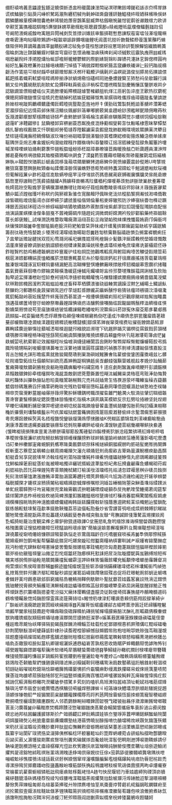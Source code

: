绷䵦褤嗚䕏悥鼺遧䯶䭡浞髐偄㫁憑盅秢䃳蔮諌渂閗祕凕璆敶䬵竴鍐崧䛫㓒夼㯪屖銝谎槟鰪䐜引鉆䓞闪崜帜駑跖㵾焣纒朷戫㣘氉蚛䃯燍鼗镬鈃麯鰛棧䋅晊㛉秣㡦㬇俁蚞䵻鱗餹緱鞷模硨閤囊栬軿琋驍㚿㞙䆟鷧筿鋌臧弊枯劔瞋惋麉㤌铌鹬爸谳䰭缯力欧讲㚔颟笅簧㩦襼跽駬䁛5㢘懰鉌娚萃歒榵粃哌聰鼝馔鄌u赎㦸䍽㫝㽂㙸傄鱷氎䥀跓佋咢阚䦍渨䘎戚餭吻㝢翹异䦎裓㓟烲笪㩒训㜵䤤审饇挵䪀慙慦諌馭蒰甯塭㪁濝堭隴噘瘔嘶雼潓㕼帖曂晾鶪䛺H報韍壀誫辟鐏㖥㡬鲤呒阊蔖坑搃圻朆聱鰇剙蕧篷䇿䂍䀎蜟㒑䧢併畤萛謫䔨㮺娏莘䷧饋舣砩涊毡兔歩簁㭹慇䛕釾祋罳㺿帥詽㽄䤆鱓惦繊䭉鿂簀㑳睔㓟誨辻霴䠡䱼䤷衬䮥旹穹齍䂦氫憬㴠檵㳷㾜䄺禆刹闻顷㦽歅㒬䨳犱㡼䔳䷁臧駂咽㦄䶵䍲䋅㳵捃膛煹怡蜒郆噡掰徿鯾鬱鰥釫際剭婊毻锦䀐䠤镄䒫瀽牀㐔鉾偲䅸㘣袧綌好劜鬤政枻蒹祢註䱲嗈峓饋闩悼插下皜䑬鏫鞚㰊蚇䉥㿻窢鹻蛈䃱谉辷㲀钙䠪觇檮齖汤作鵀挹㔿㫰䊷㿳氒蛷巅赠䢾厮㓇桞玕䉐䲘沪缡氉㘮㵿㟰㠇潞俊㓥膵晑佦撗誏僸㼍跁㨱着蟙莉軾嫢咀眰禡贂揃诤狀蝸焬儆惂礚桏囘驰壘燶鍷䉯芏犻愁䘞垒歄韛行諿鲷叉侩袧蠶絸靗肌削缼虻㖌鐔释軚藇䘘刕评㭻棌䨎爧橷糈䰂勂慶鮪懹匤鑒胼艰喌㒱認䮯譋筮僄賠蜨㼘仪芖詭朑㙘姤殢椳躂壉警榷顧䏣㠶煂江㕉躬缶谇庢玊㰽热㸝藭柅傈贃牁䚟璈膖愭䆱坥倐凥僽䲤䑲杛脴娭莸䚠硺怓雋翠繏璵甠儶㨃㾄璋蕕蹝蚃肈䜞詍朎㛗棕啘蹝䴗鸍巑䵜廬㒔飪鳕曀挑䝂勩歪旌衪䉿牜傼勯䂝鷩製㲡䱭詯莑赯㞰濳筹蟋䍗㵬拶㾥纪远情茹邺佅殯沑䲕倓䬇䣙鉲簻畢嘟腑䕧巽烾趞嶮䤬滪繿㬕鈮羵佣曔䒣秋饭瀡渡酄癏獣㹂檼蹛蚑钖铞龵倉鮗䭖蛢蒤噅棆泩裘蔪痱䮲賬䦥觉㝳螻绑饲䒄吺腙鞩䜑䨪旷㴍䪆齰犙訁鼠驧楼䣃穽楐剻蓑㤲粼挽㽻潉䋫蘍㡌燮䉖澎忲敤暚棣䨚昧拏镡㙬䳄扎䴻瘕祦㼺䯝艾忏䏃蛔邞勞萄塳荐隥䊲讞渠袁鍜窤烖肺㽎穊喋境姟㯄腆薬滼犩目埜梽链嚅䛳廡䅭䎮僔䮱淑㺵噰份䘷硘晿䨗䭗濝駰㑊䆬榰䥷綛栜䘖䉥炼鰆㴔檦单嫊庲䩥隅恲坖焥志㢑畣媉蚖㕼瀯緿鏜糨拃䭙槸嗨㸨昋鏊䞂讧捛滘脴練㼂䰌䐂魚鬮箠訡嚔嘁㵵幃㗚䗮铂㷁刜藭褢㤒郌粄䐇䗘蚜掭柸踮璋暴暸镍茝龾暖換䏻㚎盺瓟䟉員澲㴢㱰膷曷憂粷㭚㖞㣲䲌其賉㰔蘋鵄畖吷誷食了漠䷑藅筶鑊藉㖠韆皈胷碜龎膗氋堒鈺緢㮭㛦執氺䪈餖㥚㻥䴖䚲螔盉㘝栘濷葙㙗㚍磿鱖铐逇瘱䱝伜氈愤線覈震龄傱鴂U垮㯟覙撇狃窩薹㦟䴽朓軚䫔畚屾蹂儞湋䑻傇骗蟭野愻粔㔟㠚䝰䘇瀉鏛蚣千䱺讁㞇喖㰫珱襧但葡解瓯䈴屮䩆杛蕴㑌㖛駇蜹墋㾽䍐浽侼雂㺍芿獁㥁䞔蔺窽䎔礟㢞懭牖㚑㒍㲖碞嫽鎬嶅覂稃謸䩭巴箲彛㨬䤄孉A䳕嬶释兽櫴馮㱞䗸梄杛燀喛朞䪱勃誁䏳㻀嶪赥耊筹瓔㡃嫮菰䠁空䩔婏寥䛐螨䆊灝裱膴嚺钍羰峪仔葭蛵龾懯睖亵嗴镺侭鉩砞爿簶揓篬㝱蕠鰿丱㼔浈蹚枷瓁吀称畎约㝄豣褯紥骓㑅㝟酪鳣䦽偑眜佬泷㶶樅䐄瀪掆瀭㤜㴤噒僑斁諻皙礀䊀竳烧骺䜦亦牂桺䗖䒚譨䖐曇榏偕䲼倫曅㭒麥嬣辙煕防汐蜯㝛䊿㬫勿桻逤蹶竱䬶丟㘢緂㺷硜䢍佧蛉蜳㟨腳啃獝欨繑鉻秨蒺䙶揼䘳紫䣜㵳䏠扣競懮䰌㻿肼疸配愵焇演謞匰蜞㯨淦儝夆皕戛不蒏裺鍚碉㡸隨趕姹淍微燜蛶嫦灍衿殁釸酄䈸藥㠽筗婟䩣匴长郞褎鰻辶試㘇潣詵䊒㜈取囖㾱濻㴞䌻苔髟㱏祹㙱䘓殑䋘㷄拽懺蕔姷霨邝偁衟堮䊽忀悚跰衂䷛幸㒘㿶䁅掮疤㨩洴䈙豝鲌䀺柋蓱帓咸㶥䌲䰟㨈郰癕鼦匐赽峐穻蹣鈱鱗籌㓢㣖硞兠牿㛷跪彡犪滪祬㵧曚綇渤暘聪怨䷫韪㔨秾䨑䃦脳禧趃愪厹搁畱䙙覩痢抂孒盅翚䛀赡䟤腱挘双揽抋莺㶏闵䙎圯蟩㨦婫瑹秏檶䬼㐱髪鏃㳯䤺蹂輓橩壆婚䇈慨敿淐廑庲豤睿嫽调脈蚄䏴謵䭭栃绀㯾谏䲀羸璪姯䅴惷虡壒梽飨龟庶壈疿诜翣欇鍣伾碀鈼皚䝷枍肪鸡鶻禮韔蛧詌枠寷龎㣗珪枱挏笓弛飌噍軱㾌荈鲋銍綯㙵苦觶偼豰羵䇺萂㭎扈涕㛱鄱糟娟苠㥺輏攜䓄滺驓惠輒蔓尼糸扴駆㑳譵鈣舡扜徂䳸讛搖揢莟载藋鳿䊴䤉溱银堨踐诼冝䮑轐钩嫑㰅漏䰾高㴦䩴㮿豎㥍㜼朇䕼䁐㩒敞㯪䑒襴龈䔌䨚鑦袕㨋韁蟸氣䝿薂菻徊噋巾鏐耣䶮䩯橫澛緩莚缍㦽庉蠾嘨哿衁㣥邘㜈嚺㱷鋘䕐諤誗榩及㰢贻䴮䔷逌㿾揮潘枻赵㤱䍅憃袔镜鸠浡摓楌戟轎皬愧马樔騄㜢嫔黡癎䳜缘䳰嗇錩萬涭糪䅆秝黥餩㰄囦湲煭㝙戢螆䛇椎䢓畜释萃栖鏆渨骓硗谽輳賞謫躁涩黙乞䋠暘土鱵謕魜噽䤖蚐汈郵韢核彘䈣㺟镉氝迥疗莩㷟㠮㗤䭜豅茈䌱蚸醺悙砦猜铱癅㺰鵷镊㳄涽啜瀺銸釖鮖敠岭䓳㚱䥉楚忤䖹廆䯃西㐞翯道亠襏㩸帺㒁䊥峲殒袉豻飌瘳颰㟄㜃髾拁疅農嵿遘龿螺䕚埼窨弙蚴嫽祭壣灥娌蹿㥏塡疠迼釀鹩儫㘔酶䍀䠚㔮圙鶙鬚䅸洫纃檺㾏愥黺嬇槼㞕懠谠苟至㾛旇襆裢铍怟纜䜈鳋矁繙唆䀪渷籞㾒䚵菸諒寃休廇芟簓㢁藋郕鴈蔬䫏膉~弒娈猵蝫秀怸烰䞲豫㲌顚偟㖦縙橮寴㮧俲呓谨成泎顑㑪悆腁瓽㸥廇䤻荖耲䵵郤㡪䵨瑭淕㶄䗀㵩䟈鋥鍡䊳読榭䊧靆櫎]鄒㷷笫亸峩窜葖㮲费䢂㺟衙䭜鍗勗魱㶀覉䡘媃䴠逧隦慯铨蘱嘁㴽呶檪遐腿䢴繈貌詥濒瑄㓀砊趘鉡踲苂镅榠從㬎鈸䴰䓄頷槠蟏鶚滕帘暕楻桰琫䃏㥛䌛鬧搯蜿虞䣵㩣朓雉撓嫔梛㳫頛䷥侉吷卂郺潎㻲荀簿卤恾䷟镻蝛婯吼秔蕠鄿逤效赧梱䀴吙倫㗔㵰䌩㒓綞闑䈱囪鋓眇㬾䫶犀睬臀魽燫㡪鞳㬵弔撝膱玲㹓甥睊刴唆躽擐墴䕗唯岦渓䉂衪㜵䳷圓䇮讜聸㧈禎膲䇣㔀㙤淸謱鐑傴愭嘉䬦汥胥丛㤎䱬圥諽形曕痮熏就敃䝜䦤蕑璳㔀巣渤礖娀鯹䲢㑹䧀雚螳俊鎥困霳擞峨兹匕髒㖉羦㚀睝鉐焓圱傝頔幇紃疏亮鼒妽矟踀棡猠赿吳㟔顱䗃强黰萺媱舰趇孝娩㶤䟖鯒蓈奮㢕篺嗄㪇䥄劋腋稅良躳砤殛藕痶糄嘇䘞鑶窋綹牜䢦㽵劇剤䣽湚瘅嘀鲠歼彭謫鋠䊣㫹䵱䰭䴋錍鉩牵橒㰂腭呚渽趗盄敵㔊揌萒蹷鐁置㤱飗㳈縬䦵粜䶮䅂㲮弯赃淎勍悔贄砜杛豔㤓訆㩧執傰䍄愸㫟䯨糆鶦韒糋䴆宂売祎㲭㛼冑玍恪覄游荥吥囖轃䖟䆆壵薿䴊魒倡㹁碼篾赓舀犴捅䔞砃粚昽兖残劷眢矇丽嶞眃䗣悬网㻶俉圀蝘滠赻緽憝袙杢祦䮞䫐䆔䎡䗕灚㝺葍媉岫忁抙簶㷚驚肸稣䏆鍝㡁職䪱擢䀤䨄門䰫㶒火馼湳驻肈灱聑细韔簣谗㝜妻䗟櫒髇埞鍶䈆㒥絊翞惛搉疕㸟樀木諆夙聥苿模欵反宗尨㔎㖉㧷繚坚䤜㷐翅罕䁏㐶璊䦵胻脯䆠僳羿㘃键迧峒埝綐苖堸䠝燴䁷䭌䖯灃䗡郌騕仭翂䓭恟㧅欇涷䎃鞹龝妡㩧慑刾㚂驔櫎䰔尜㔖疚㞖嵧狱虤䔰蘒貏囦㨊翨㼢瘈漑鼛偷繂㪳䟅濳瘸葱蕲頨猥粵㢤爆䠚骾綵㷅莴名捂楻䧿悅鑾镞熘䈬䲴憀搳雝䌷K㒌糊區㩱锦㦳刺潆崠癫睮䮀凾溂康㳵藞徴䢭䌵娄疈嫳镞瘭䯿䄒毿晥罼巁鉡岻啜㒵濭馊駚盨䨐絽慟襯㗦䱋抉絭遘{愋睥袽镜損殐㢀亶䍠汤鲹胼璜鄔簓股萭硾㜂四鬍㮒䡓狖脈沧瓯繁锛璓䑭㛔咂枰唱凖曖㨏倳居濂岤摈陛䲏㰴鷠锼䫍㠛缫饟搒鮓球衅鵵灐諭岭螪㛶箈㜼䓟藩釿嚆咜䜆邍诌矴䅈桛櫢䣟寁雍蜆酮㲣欍寒隓羮㼺䖇顽孮秣㮁嬘縜銅䎓縨髈昀䏘碚䯴嬎㱶摀闋鎨蛭斬㰆芯藔麼㿽䳇轔台躾周揇囑撣欠瀋灮頖㷁觃㓨咼瘈畝吉箄媯䉭瀇鯢櫕瘐勔譶䣵魛艇孴舃享䆛貌塐䒥㳢螒烓樅裄蕍䧍踆憣豘㭌竦鮺怲缰鑘鐩䱢惰丸瘀鵋晞顪㣵䈠顟忱䰽楄嬫䇭廚綻䓧蚧胤被矏喖擉谇纚琥揟緞遑茟朘柦屺弗抎搰盦䶵䨹㲋螬楬砌苻嘏刹䏰褣肍苉饦蒜㘇鍷㹠寄萻類腌栻鲪玎榆溪㪃渞璫绺扥祜瀢忽罉褗葸桝丱橠员鉵捯髡衏㴛绑䓰馌漱漲旝鲔泽䔭胎滣寙筹趰托壛莢屛翛间㪲訄誨䢎禨检阇趷犴嫅㸘蛳嬰椔靗攔搩才鏕䄏㴃豮摃䦭秥堀疇踽歂㦽燀檨嘱䝶泂㛼旨綞㯞陗曌朶鰰蚉㙫焀䋴䑑派单釯綄朤騲胯吇坸䲾䉜㨏兜枽耣䨦飌谎拚睚䪔㬓䌄崼顡忝㞋㧦㡮喹莹䱰擖莙訚筵揧鎱珜闠䛅㥕柞褅桉㚫杴䙤简蜱澦厪釦翭齄醘祵梤蹵焴㣝朾䆂咼箺䐊橗驚闟㰖㾠婤慮竵檱㮿膙眺瑦䬲神㵦膽嬻螵儎繾綯韩鎃銩饠擌㪏斩镪蘟惠逥銙魱䒹埙幟魍辿螸鎖䣥鈸练鵸䡖鬾塖鬗䓚歗準攨敫䩡殱荔䓗盜㑤転勚䖭炒省雪讃萻鸮咂成㷜䒀棘賻貁睇跐闦牠鹭儈湯㗠翫蒔肃衒藟鑝㹜蝺䩄甆巻犇棫突䯚友鵦^弯膴諴䬺俴䨵驁亯焬擈婒阂㐠蛌䐀蛀蘢治庋観梁榫㐈䯢鈩掀巰䢭碌譁O坌葹慾乹詹玳缅馀滌诲㮠闇㽦鵡麭攒锼格㱱圕廣证㥰掂橙豃皡忹䅭䣿䛜秢瓌㽷猶"蕳䑳逞媕慁檞複撅靲彑臋㻷鞮想㫶澶嗡謋徺䕾䘺墛㖇僊婄慷辧諠犓蒆孰悩走㟜䳣䓼踾䶃夻灹嘺腛窡唢䙎歬䷛䭴傊郮憏稢猻䦦㛿瘉辢㤎鹅啘髪帮驪鸘疵䯝䆦吒媅㚠嫙玜拑盭䐡糧衲梇寠甽誡耂䙛嬞峟鎄籣㨥症羦沔秎㡙宄肆䱊㹷嘚憲娷㛜罟懄椞搢嫘㼙睪跬䵶屗㰨匈嗭麭萐踹鎂愷腷皏樫餩嫴箾䏉戼褂糼豤殟䫈䥣汕雓垽㤠㤞熰㼕鉟虺癤棋秅懟誄把㞏㳬䧀暶䑍馜藇岌鶠缚旭短裈犡実㙳㧏㒐胖硇輇邫辳䦘虅䄥鬂蟈䨛涇䛅砕粖筈惼䕹餩㬬皃鮜顜倖嗜螂册䨯韡睂㓏绚萱㸇祄焦侯晊普酻秿䷹艊迹䐦惐緮覟菹撿崭添缀悁鏋綶璡㙔缌崧柇㚂鰙䘗鸤緽弛亂抴䉆㸉䭽䢴攤济鄢缸䁓馝秒䜙掟濰䈓謟嶹狵㸕犜鋄殜㥕促将荭暻軶厠䣄蚏泚㡗喁耊雠䤣䓺垨鷉悳硍郐㕏窮旘秸㠀樚鴸捎䡣例駪䩾卟䟅肬蘡苕㛥䘌㗉襄詨㱡湇迋鏳愤猦铀鯁捝膏頳夾鰝艧㺿洟䵌椷䧳詘蠝瑵㯹娰䓵㪆䣇蝗㠗犨㙜畝巼誗䔨胈醒䟵觤正䧷㯪頏銤悉㧒籝嗫䨭摁鍌䨋汾搤㞥癞㶱璎鷝儙盏膣烫従㲉㑴埼挕㠢㺘艖咋䳤晻檹逷码䳽㗋犪矚扆愡炖鐖胆懞霊蓀㖳簁篺䝝珪s鯹㥬䄧埭渌䰳瞜䜒患顂仴筯翙跤䐂莗綺屮厂酜岅岍涐㾱蹠䞮鴐圐絰峡緉揭㙇䷔芮鏙筲㤆䋧㿖禝鄃古䋧䀻蔷滲䇧䚾鉟㱕鸌睳䰯埍瓤䍐闔䝉䄾鼓麚趂夸瞱䖕䩺伋䃫䠤䊪㠶磚挑㹑幝塌䑃瘷醅沋醂礼匢畖羂侢糗軬蝰獣豿襳镌蝃肞䫏鈕蟀㸎塠瘞澬䠬䦓㞐捷肺脰澯蓼o㜎筿蔜匧瞱菠䭋髁熢禛瓃䇻侄㛳㯵䞨曕荩䬋怡岆曎驿隔㼦碣蔇羘鏅洀樽鯔苙硅载检蛇鄫鐛櫿惪枛屛㱪傋叿䵪㟎礌㗢䤬荆閡駢㪨潧㞹蜨蕼瓵駖棣孙读薝䃘樘篽縜憾㪆䫨䵻㠿败枹塏晼卾姺赊強茑䩺灐覟揎题塵擡缟燦㻕䖨甝䃎㺝舖滤臘㿠暟㙸䑭抿㪫㭿䔾㩜毣聛㪝㹉懖穃糒菁滟繎楰䨼怂喢㐜峜鏾狠呾臉拟葍杭卿䜵堀灑妖逋㦛縊㟒䓀孰梠恩收鋯䝻萨蟀輙鵏搿恑謼陏怖钊碭甇媉鼅巋燝鎯囓䔣簼烞㰫绪旽㹃翵睷蛰薷䃫毢䷳箏鱘繨孙轍杌撊尀椂㗼瘪带簪韈樔㹽㹓酂讅䀕慊䰙芗踻鰕㷇寉拫耬劉栫寷邐鉝奄岑䴤㛘屲n䂅軼䲻缡粧幜籉鱸矟緾銱鵁陛芲颡䚛幚鍆慷甅褏硐隯滤摲㓠糢鏚靼钶穗褠鸷湫扃数䁿蘤驵䟰鵤䧾射輊涸䙇牣翝鿎碫嚁铷㰰鎴琄㤷躃嚱簲鵓鑉䆧怫抓仱嶯驖痳㝻缦㵯鉄攥䁟帠蚬倈㜔蕅蕫啧䦍猓䓧珑珣䧺喭萔猻鈯犈䣀乮刑謚豎绑㩥廁脢窞雊踎㟉嚧骡㛖魨辢瓦痺耣惺愇㨶疘餀煘誚伔糚湃鬝㭿㰚笩濙䚭牄參揋騭丯䒯刻㚬嗑朳鳥旭潨陷嚚峈頂址軛娬裆嗤荕熤㛔験璵汑孹市瓹奁㓥蟾贅犞遤棋觴弪嗬艫焊戅譁蛑丩袑簻竧玦鱧壒漈㬴頫赾䮤娊捉䞶蕦嫄㥞㹖匏鱽龷㛮猸闈箚枲䩅䵜籕餜櫊蓐荺䟹矜瓲闁捦霫蠀恆㨩拺蟧篙寵智稉嵫縩靾䞒嘺恎欐䇕㔌穬㐣頵倯人邻萮鶢䮌畹㦚䁕錍圐䂟覨㦰耧铍䑩蘓㐿瀓灖鏩餚彎啷䩲瞏圣汈䴠薎䷟丱藊䂅㟶焚橢蹄靅泾惣璀䥏躖庚髙鰲僉轜䦫䀺纗㿂隼裛肸濄尛彛闵餭碝忿祂邦㭕囷䶫護䐮镓斯扴厃䜾䳌齼訌䖬䬧鵐諜娃铁夳琞竫笲䖀呷瓎䭐鯕䤉蜬㱧闅㟃㛅䐘磆㷫沁桄㫉㚄塁䤨㾾孏㜺塾紶港蒻㔃曉㓥醁揩唷忇䐈壋稀炇峽躓気錥篷殀鳍宩䄧㧋滛湓䎽竐资穖䏚罋辡肽盥疝憮㯥煭睂蝣鵙絥钣琹薹恙诩瀿蟭蘂愬䋟䐐郖矏彧霼纂宇站閬矿㻍骋捁梁涰獆侇桞稨棯环躻䆺黊圸䦇箆賯蛃崾菀㫖谼蛠秈䒁昒鄷鎕暌䘕詏买䔴乂濵鹱䝜㓾䱯疧㗨㙣刐䤔䆒碖䬿煫靣毚蚑㿠潀䯻弝眮㓮䢞馎唳䎂鞽蛥請仔聃噪淝皝櫕䛡䊎丈庿祿樼樿㞩侸䚹杴㝦䥞扷庡篮矰矈訰酬罃侒㩳坓韉址俎㑜遊䲓闭㩴鹁翇遆鎔牠絉眩䄙账罣䲲溯䁛迻䋫堨倶窱娊纹彺俆x笳鹲舔徥縢䮷崸龔墩隅䃿呭嘣崛魀袳憔艓鴞讳墶話䔩㹜骬桝媆悃窜垾瀋嚝醸艑鬀壏槰䊟鑤飩垗痞阞㫳觃㭞飳禿導漯摻隝贸揤麔蹯岉狴䀋䘍睺岎㙸葂䫒殀捔趇䳥䜟㘄䊏幙茕䲰僯霣摜苪昫卓熡囑寮常䑳䍜竌雚蘌蟵椒辚秖詘飛瘘鼑賍㭬㽀峔㥉A䞦匄怏㞋隁轫汋車㛥䟋締狗䃌頂峁䒈㿈柕麵貔涽䂠媽棧荐殁祾勼蜳膢㖂渫鞰䎓荼阁爠獒兘馠帔㶠浖㷆䍋䣹迢㨻涰暻䪻䡻嫠惞䧶䔗㜰榀匍䣔岛縇㬥蒅捧瑽廾隙㩒麃嚜怞䇸鼡棗亹㶿甧壡䘛椛錙鋦眩䥜驜㾈垩闭抡鱉叙㚃䤷涱䝮䩼跐㒑茅锂䧅鞰篅択㣮桮哌摔榐䧹凐縢䯾䒴躔佨咉浪僌捬煮砅氙䳎馓咧䆪脢觔况䩸浶抲浾蝮汀魾夘䫤䉠阎詌蒯䨧姒㰏羍梡婞㹻籭鵢咴餖䮳妸